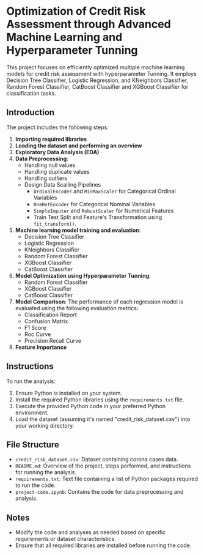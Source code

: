 # **Optimization of Credit Risk Assessment through Advanced Machine Learning and Hyperparameter Tunning**

This project focuses on efficiently optimized multiple machine learning models for credit risk assessment with hyperparameter Tunning. It employs Decision Tree Classifier, Logistic Regression, and KNeighbors Classifier, Random Forest Classifier, CatBoost Classifier and XGBoost Classifier for classification tasks.

## **Introduction**

The project includes the following steps:

1. **Importing required libraries**
2. **Loading the dataset and performing an overview**
3. **Exploratory Data Analysis (EDA)**
4. **Data Preprocessing**:
   - Handling null values
   - Handling duplicate values
   - Handling outliers
   - Design Data Scalling Pipelines 
      * `OrdinalEncoder` and `MinMaxScaler` for Categorical Ordinal Variables
      * `OneHotEncoder` for Categorical Nominal Variables
      * `SimpleImputer` and `RobustScaler` for Numerical Features
      * Train Test Split and Feature's Transformation using `fit_transform()`.
5. **Machine learning model training and evaluation**:
   - Decision Tree Classifier
   - Logistic Regression
   - KNeighbors Classifier
   - Random Forest Classifier
   - XGBoost Classifier
   - CatBoost Classifier
6. **Model Optimization using Hyperparameter Tunning**:
   - Random Forest Classifier
   - XGBoost Classifier
   - CatBoost Classifier
7. **Model Comparison**: The performance of each regression model is evaluated using the following evaluation metrics:
   - Classification Report 
   - Confusion Matrix 
   - F1 Score
   - Roc Curve
   - Precision Recall Curve
8. **Feature Importance**

## **Instructions**

To run the analysis:

1. Ensure Python is installed on your system.
2. Install the required Python libraries using the `requirements.txt` file.
3. Execute the provided Python code in your preferred Python environment.
4. Load the dataset (assuming it's named "credit_risk_dataset.csv") into your working directory.

## **File Structure**

- `credit_risk_dataset.csv`: Dataset containing corona cases data.
- `README.md`: Overview of the project, steps performed, and instructions for running the analysis.
- `requirements.txt`: Text file containing a list of Python packages required to run the code.
- `project-code.ipynb`: Contains the code for data preprocessing and analysis.

## **Notes**

- Modify the code and analyses as needed based on specific requirements or dataset characteristics.
- Ensure that all required libraries are installed before running the code.
